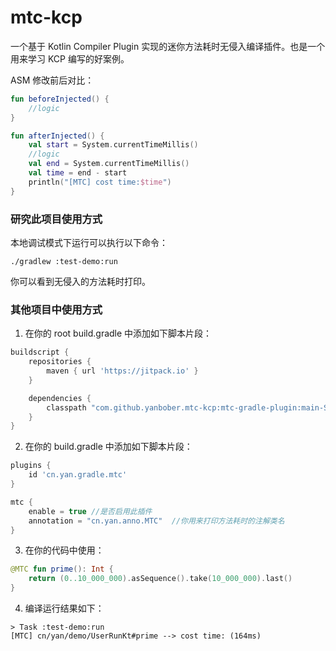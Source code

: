 # mtc-kcp
一个基于 Kotlin Compiler Plugin 实现的迷你方法耗时无侵入编译插件。也是一个用来学习 KCP 编写的好案例。

ASM 修改前后对比：
```kotlin
fun beforeInjected() {
    //logic
}

fun afterInjected() {
    val start = System.currentTimeMillis()
    //logic
    val end = System.currentTimeMillis()
    val time = end - start
    println("[MTC] cost time:$time")
}
```

### 研究此项目使用方式

本地调试模式下运行可以执行以下命令：
```shell
./gradlew :test-demo:run
```
你可以看到无侵入的方法耗时打印。

### 其他项目中使用方式

1. 在你的 root build.gradle 中添加如下脚本片段：
```groovy
buildscript {
    repositories {
        maven { url 'https://jitpack.io' }
    }

    dependencies {
        classpath "com.github.yanbober.mtc-kcp:mtc-gradle-plugin:main-SNAPSHOT"
    }
}
```
2. 在你的 build.gradle 中添加如下脚本片段：
```groovy
plugins {
    id 'cn.yan.gradle.mtc'
}

mtc {
    enable = true //是否启用此插件
    annotation = "cn.yan.anno.MTC"  //你用来打印方法耗时的注解类名
}
```
3. 在你的代码中使用：
```kotlin
@MTC fun prime(): Int {
    return (0..10_000_000).asSequence().take(10_000_000).last()
}
```
4. 编译运行结果如下：
```text
> Task :test-demo:run
[MTC] cn/yan/demo/UserRunKt#prime --> cost time: (164ms)
```